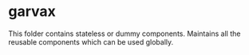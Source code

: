 # garvax
This folder contains stateless or dummy components. Maintains all the reusable components which can be used globally.